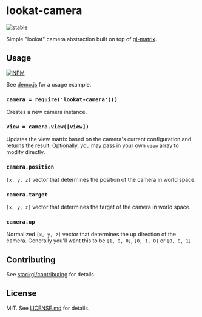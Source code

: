 # lookat-camera

[![stable](http://badges.github.io/stability-badges/dist/stable.svg)](http://github.com/badges/stability-badges)

Simple "lookat" camera abstraction built on top of
[gl-matrix](http://github.com/toji/gl-matrix).

## Usage

[![NPM](https://nodei.co/npm/lookat-camera.png)](https://nodei.co/npm/lookat-camera/)

See [demo.js](./demo.js) for a usage example.

### `camera = require('lookat-camera')()`

Creates a new camera instance.

### `view = camera.view([view])`

Updates the view matrix based on the camera's current configuration and
returns the result. Optionally, you may pass in your own `view` array to
modify directly.

### `camera.position`

`[x, y, z]` vector that determines the position of the camera in world space.

### `camera.target`

`[x, y, z]` vector that determines the target of the camera in world space.

### `camera.up`

Normalized `[x, y, z]` vector that determines the up direction of the camera.
Generally you'll want this to be `[1, 0, 0]`, `[0, 1, 0]` or `[0, 0, 1]`.

## Contributing

See [stackgl/contributing](https://github.com/stackgl/contributing) for details.

## License

MIT. See [LICENSE.md](http://github.com/stackgl/lookat-camera/blob/master/LICENSE.md) for details.
